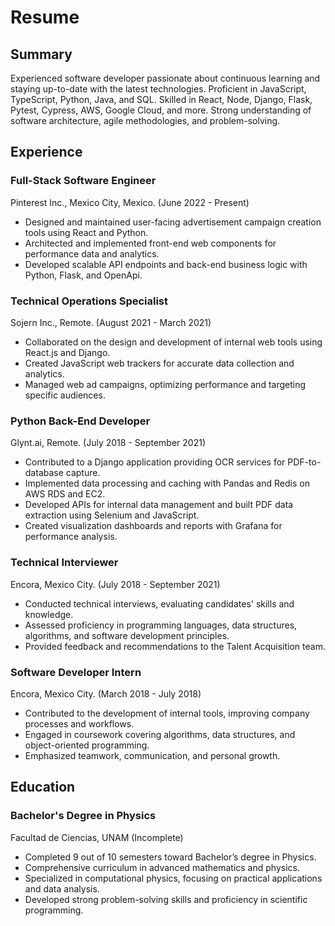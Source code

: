 # Resume

## Summary

Experienced software developer passionate about continuous learning and staying up-to-date with the latest technologies. Proficient in JavaScript, TypeScript, Python, Java, and SQL. Skilled in React, Node, Django, Flask, Pytest, Cypress, AWS, Google Cloud, and more. Strong understanding of software architecture, agile methodologies, and problem-solving.

## Experience

### Full-Stack Software Engineer
Pinterest Inc., Mexico City, Mexico. (June 2022 - Present)

- Designed and maintained user-facing advertisement campaign creation tools using React and Python.
- Architected and implemented front-end web components for performance data and analytics.
- Developed scalable API endpoints and back-end business logic with Python, Flask, and OpenApi.

### Technical Operations Specialist
Sojern Inc., Remote. (August 2021 - March 2021)

- Collaborated on the design and development of internal web tools using React.js and Django.
- Created JavaScript web trackers for accurate data collection and analytics.
- Managed web ad campaigns, optimizing performance and targeting specific audiences.

### Python Back-End Developer
Glynt.ai, Remote. (July 2018 - September 2021)

- Contributed to a Django application providing OCR services for PDF-to-database capture.
- Implemented data processing and caching with Pandas and Redis on AWS RDS and EC2.
- Developed APIs for internal data management and built PDF data extraction using Selenium and JavaScript.
- Created visualization dashboards and reports with Grafana for performance analysis.

### Technical Interviewer
Encora, Mexico City. (July 2018 - September 2021)

- Conducted technical interviews, evaluating candidates' skills and knowledge.
- Assessed proficiency in programming languages, data structures, algorithms, and software development principles.
- Provided feedback and recommendations to the Talent Acquisition team.

### Software Developer Intern 
Encora, Mexico City. (March 2018 - July 2018)

- Contributed to the development of internal tools, improving company processes and workflows.
- Engaged in coursework covering algorithms, data structures, and object-oriented programming.
- Emphasized teamwork, communication, and personal growth.

## Education

### Bachelor's Degree in Physics
Facultad de Ciencias, UNAM (Incomplete)
- Completed 9 out of 10 semesters toward Bachelor’s degree in Physics. 
- Comprehensive curriculum in advanced mathematics and physics.
- Specialized in computational physics, focusing on practical applications and data analysis.
- Developed strong problem-solving skills and proficiency in scientific programming.
